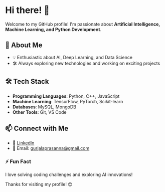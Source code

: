# Hi there! 👋

Welcome to my GitHub profile! I'm passionate about **Artificial Intelligence, Machine Learning, and Python Development**.

## 🚀 About Me
- 💡 Enthusiastic about AI, Deep Learning, and Data Science
- 🛠️ Always exploring new technologies and working on exciting projects

## 🛠️ Tech Stack
- **Programming Languages**: Python, C++, JavaScript
- **Machine Learning**: TensorFlow, PyTorch, Scikit-learn
- **Databases**: MySQL, MongoDB
- **Other Tools**: Git,  VS Code


## 📫 Connect with Me
- 🔗 [LinkedIn](https://www.linkedin.com/in/prasanna-gurjala-3872a8250/)
- 📧 Email: gurjalaprasanna@gmail.com

### ⚡ Fun Fact
I love solving coding challenges and exploring AI innovations!

Thanks for visiting my profile! 😊
